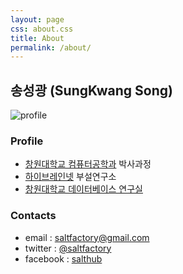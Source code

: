 ```yaml
---
layout: page
css: about.css
title: About
permalink: /about/
---
```


## 송성광 (SungKwang Song)

![profile]({{site.url}}/assets/images/profile.png)

### Profile

* [창원대학교 컴퓨터공학과](http://portal.changwon.ac.kr/home/ce) 박사과정
* [하이브레인넷](http://www.hibrain.net) 부설연구소
* [창원대학교 데이터베이스 연구실](http://dblab.changwon.ac.kr)


### Contacts

* email : [saltfactory@gmail.com](mailto:saltfactory@gmail.com)
* twitter : [@saltfactory](https://twitter.com/saltfactory)
* facebook : [salthub](https://facebook.com/salthub)
